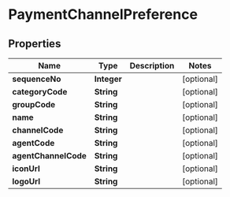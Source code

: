 

# PaymentChannelPreference


## Properties

| Name | Type | Description | Notes |
|------------ | ------------- | ------------- | -------------|
|**sequenceNo** | **Integer** |  |  [optional] |
|**categoryCode** | **String** |  |  [optional] |
|**groupCode** | **String** |  |  [optional] |
|**name** | **String** |  |  [optional] |
|**channelCode** | **String** |  |  [optional] |
|**agentCode** | **String** |  |  [optional] |
|**agentChannelCode** | **String** |  |  [optional] |
|**iconUrl** | **String** |  |  [optional] |
|**logoUrl** | **String** |  |  [optional] |



